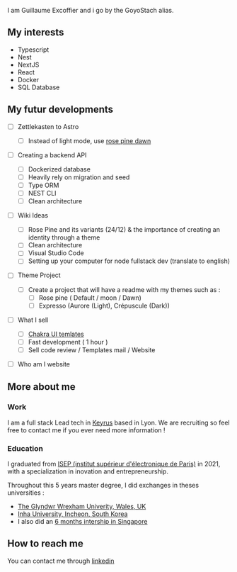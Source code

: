 I am Guillaume Excoffier and i go by the GoyoStach alias.

## My interests 

- Typescript
- Nest
- NextJS
- React
- Docker
- SQL Database


## My futur developments

- [ ] Zettlekasten to Astro
  - [ ] Instead of light mode, use [rose pine dawn](https://rosepinetheme.com/palette/ingredients)
- [ ] Creating a backend API
  - [ ] Dockerized database
  - [ ] Heavily rely on migration and seed
  - [ ] Type ORM
  - [ ] NEST CLI
  - [ ] Clean architecture
- [ ] Wiki Ideas
  - [ ] Rose Pine and its variants (24/12) & the importance of creating an identity through a theme
  - [ ] Clean architecture
  - [ ] Visual Studio Code
  - [ ] Setting up your computer for node fullstack dev (translate to english)
- [ ] Theme Project
  - [ ] Create a project that will have a readme with my themes such as :
    - [ ] Rose pine ( Default / moon / Dawn)
    - [ ] Expresso (Aurore (Light), Crépuscule (Dark))
- [ ] What I sell 
  - [ ] [Chakra UI temlates](https://chakra-templates.dev/)
  - [ ] Fast development ( 1 hour )
  - [ ] Sell code review / Templates mail / Website
- [ ] Who am I website  



## More about me

### Work
I am a full stack Lead tech in [Keyrus](https://keyrus.com/fr/fr/home) based in Lyon. We are recruiting so feel free to contact me if you ever need more information !

### Education
I graduated from [ISEP (institut supérieur d'électronique de Paris)](https://en.isep.fr/) in 2021, with a specialization in inovation and entrepreneurship. 

Throughout this 5 years master degree, I did exchanges in theses universities :
- [The Glyndwr Wrexham Univerity, Wales, UK](https://glyndwr.ac.uk/)
- [Inha University, Incheon, South Korea](https://eng.inha.ac.kr/eng/index.do)
- I also did an [6 months intership in Singapore](https://www.3logytech.com/)

## How to reach me 

You can contact me through [linkedin](https://www.linkedin.com/in/guillaumeexcoffier/)
